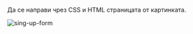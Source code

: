 Да се направи чрез CSS и HTML страницата от картинката.

![sing-up-form](https://cloud.githubusercontent.com/assets/8988578/20497872/83f0a11e-b033-11e6-816f-d910e76ea1a6.PNG)
